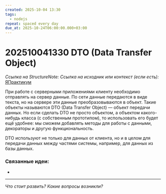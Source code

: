 ```yaml
---
created: 2025-10-04 13:30
tags:
  - nodejs
repeat: spaced every day
due_at: 2025-10-24T06:00:00.000+03:00
---
```

# 202510041330 DTO (Data Transfer Object)

*Ссылка на StructureNote:* 
*Ссылка на исходник или контекст (если есть):* [ЯПрактикум](https://practicum.yandex.ru/learn/backend-nodejs/courses/a4214ab0-2146-4152-b90e-651bf4c7ca5e/sprints/564244/topics/1df920a3-5c6a-4fcd-884c-0f66136c2b56/lessons/d77622ea-f32d-42fa-999d-bfba555dae7d/)

При работе с серверными приложениями клиенту необходимо отправлять на сервер данные. По сети данные передаются в виде текста, но на сервере эти данные преобразовываются в объект. Такие объекты называются DTO (Data Transfer Object) — объект передачи данных. Но если сделать DTO не просто объектом, а объектом какого-нибудь класса (с собственным прототипом), то использовать его будет ещё удобнее: мы сможем добавлять методы для работы с данными, декораторы и другую функциональность.

DTO используют не только для данных от клиента, но и в целом для передачи данных между частями системы, например, для данных из базы данных.

### Связанные идеи:

* 
---

*Что стоит развить? Какие вопросы возникли?*
